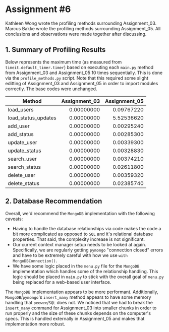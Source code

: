 # Assignment #6

Kathleen Wong wrote the profiling methods surrounding Assignment_03.
Marcus Bakke wrote the profiling methods surrounding Assignment_05.
All conclusions and observations were made together after discussing.

## 1. Summary of Profiling Results

Below represents the maximum time (as measured from `timeit.default_timer.timer`) based on executing each `main.py` method from Assignment_03 and Assignment_05 10 times sequentially. This is done via the `profile_methods.py` script. Note that this required some slight editting of Assignment_03 and Assignment_05 in order to import modules correctly. The base codes were unchanged.

| Method              | Assignment_03 | Assignment_05 |
| ------------------- | ------------: | ------------: |
| load_users          | 0.00000000    | 0.09767220    |
| load_status_updates | 0.00000000    | 5.52536620    |
| add_user            | 0.00000000    | 0.00295240    |
| add_status          | 0.00000000    | 0.00285300    |
| update_user         | 0.00000000    | 0.00339300    |
| update_status       | 0.00000000    | 0.00328830    |
| search_user         | 0.00000000    | 0.00374210    |
| search_status       | 0.00000000    | 0.02611800    |
| delete_user         | 0.00000000    | 0.00359320    |
| delete_status       | 0.00000000    | 0.02385740    |

## 2. Database Recommendation

Overall, we'd recommend the `MongoDB` implementation with the following caveats:
 - Having to handle the database relationships via code makes the code a bit more complicated as opposed to `SQL` and it's relational database properties. That said, the complexity increase is not significant.
 - Our current context manager setup needs to be looked at again. Specifically, we are regularly getting `pymongo` "connection closed" errors and have to be extremely careful with how we use `with MongoDBConnection()`.
 - We have some logic placed in the `menu.py` file for the `MongoDB` implementation which handles some of the relationship handling. This logic should be placed in `main.py` to stick with the overall goal of `menu.py` being replaced for a web-based user interface.

 The `MongoDB` implementation appears to be more performant. Additionally, `MongoDB`/`pymongo`'s `insert_many` method appears to have some memory handling that `peewee`/`SQL` does not. We noticed that we had to break the `insert_many` command for Assignment_03 into smaller chunks in order to run properly and the size of these chunks depends on the computer's specs. This is handled externally in Assignment_05 and makes that implementation more robust.